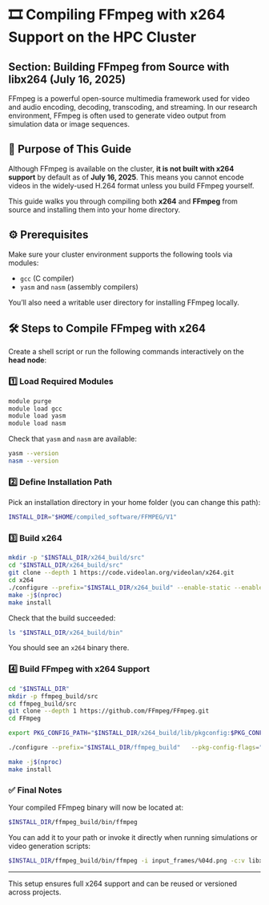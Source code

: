 
# 🎞️ Compiling FFmpeg with x264 Support on the HPC Cluster  
## Section: Building FFmpeg from Source with libx264 (July 16, 2025)

FFmpeg is a powerful open-source multimedia framework used for video and audio encoding, decoding, transcoding, and streaming. In our research environment, FFmpeg is often used to generate video output from simulation data or image sequences.

## 🧭 Purpose of This Guide

Although FFmpeg is available on the cluster, **it is not built with x264 support** by default as of **July 16, 2025**. This means you cannot encode videos in the widely-used H.264 format unless you build FFmpeg yourself.

This guide walks you through compiling both **x264** and **FFmpeg** from source and installing them into your home directory.

## ⚙️ Prerequisites

Make sure your cluster environment supports the following tools via modules:

- `gcc` (C compiler)
- `yasm` and `nasm` (assembly compilers)

You’ll also need a writable user directory for installing FFmpeg locally.

## 🛠️ Steps to Compile FFmpeg with x264

Create a shell script or run the following commands interactively on the **head node**:

### 1️⃣ Load Required Modules

```bash
module purge
module load gcc
module load yasm
module load nasm
```

Check that `yasm` and `nasm` are available:

```bash
yasm --version
nasm --version
```

### 2️⃣ Define Installation Path

Pick an installation directory in your home folder (you can change this path):

```bash
INSTALL_DIR="$HOME/compiled_software/FFMPEG/V1"
```

### 3️⃣ Build x264

```bash
mkdir -p "$INSTALL_DIR/x264_build/src"
cd "$INSTALL_DIR/x264_build/src"
git clone --depth 1 https://code.videolan.org/videolan/x264.git
cd x264
./configure --prefix="$INSTALL_DIR/x264_build" --enable-static --enable-pic
make -j$(nproc)
make install
```

Check that the build succeeded:

```bash
ls "$INSTALL_DIR/x264_build/bin"
```

You should see an `x264` binary there.

### 4️⃣ Build FFmpeg with x264 Support

```bash
cd "$INSTALL_DIR"
mkdir -p ffmpeg_build/src
cd ffmpeg_build/src
git clone --depth 1 https://github.com/FFmpeg/FFmpeg.git
cd FFmpeg

export PKG_CONFIG_PATH="$INSTALL_DIR/x264_build/lib/pkgconfig:$PKG_CONFIG_PATH"

./configure --prefix="$INSTALL_DIR/ffmpeg_build"   --pkg-config-flags="--static"   --extra-cflags="-I$INSTALL_DIR/x264_build/include"   --extra-ldflags="-L$INSTALL_DIR/x264_build/lib"   --enable-gpl --enable-libx264 --enable-static --disable-shared

make -j$(nproc)
make install
```

### ✅ Final Notes

Your compiled FFmpeg binary will now be located at:

```bash
$INSTALL_DIR/ffmpeg_build/bin/ffmpeg
```

You can add it to your path or invoke it directly when running simulations or video generation scripts:

```bash
$INSTALL_DIR/ffmpeg_build/bin/ffmpeg -i input_frames/%04d.png -c:v libx264 output.mp4
```

---

This setup ensures full x264 support and can be reused or versioned across projects.
